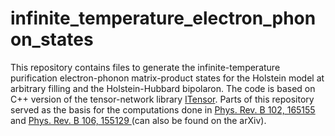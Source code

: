 # infinite_temperature_electron_phonon_states
This repository contains files to generate the infinite-temperature purification electron-phonon matrix-product states for the Holstein model
at arbitrary filling and the Holstein-Hubbard bipolaron. The code is based on C++ version of the tensor-network library 
[ITensor](https://github.com/ITensor/ITensor). Parts of this repository served as the basis for the computations done in 
[Phys. Rev. B 102, 165155](https://link.aps.org/doi/10.1103/PhysRevB.102.165155) and
[Phys. Rev. B 106, 155129 ](https://link.aps.org/doi/10.1103/PhysRevB.106.155129) (can also be found on the arXiv).
